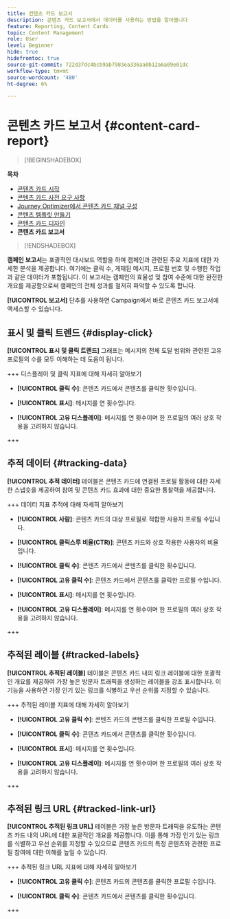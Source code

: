 ```yaml
---
title: 컨텐츠 카드 보고서
description: 콘텐츠 카드 보고서에서 데이터를 사용하는 방법을 알아봅니다
feature: Reporting, Content Cards
topic: Content Management
role: User
level: Beginner
hide: true
hidefromtoc: true
source-git-commit: 722d37dc4bcb9ab7983ea336aa0b12a6a09e01dc
workflow-type: tm+mt
source-wordcount: '480'
ht-degree: 6%

---
```


# 콘텐츠 카드 보고서 {#content-card-report}

>[!BEGINSHADEBOX]

**목차**

* [콘텐츠 카드 시작](../../rp_landing_pages/content-card-landing-page.md)
* [콘텐츠 카드 사전 요구 사항](content-card-configuration-prereq.md)
* [Journey Optimizer에서 콘텐츠 카드 채널 구성](content-card-configuration.md)
* [콘텐츠 템플릿 만들기](create-content-card.md)
* [콘텐츠 카드 디자인](design-content-card.md)
* **콘텐츠 카드 보고서**

>[!ENDSHADEBOX]

**캠페인 보고서**&#x200B;는 포괄적인 대시보드 역할을 하며 캠페인과 관련된 주요 지표에 대한 자세한 분석을 제공합니다. 여기에는 클릭 수, 게재된 메시지, 프로필 번호 및 수행한 작업과 같은 데이터가 포함됩니다. 이 보고서는 캠페인의 효율성 및 참여 수준에 대한 완전한 개요를 제공함으로써 캠페인의 전체 성과를 철저히 파악할 수 있도록 합니다.

**[!UICONTROL 보고서]** 단추를 사용하면 Campaign에서 바로 콘텐츠 카드 보고서에 액세스할 수 있습니다.

## 표시 및 클릭 트렌드 {#display-click}

<!--
![](assets/content-card-report-1.png)
-->

**[!UICONTROL 표시 및 클릭 트렌드]** 그래프는 메시지의 전체 도달 범위와 관련된 고유 프로필의 수를 모두 이해하는 데 도움이 됩니다.

+++ 디스플레이 및 클릭 지표에 대해 자세히 알아보기

* **[!UICONTROL 클릭 수]**: 콘텐츠 카드에서 콘텐츠를 클릭한 횟수입니다.

* **[!UICONTROL 표시]**: 메시지를 연 횟수입니다.

* **[!UICONTROL 고유 디스플레이]**: 메시지를 연 횟수이며 한 프로필의 여러 상호 작용을 고려하지 않습니다.

+++

## 추적 데이터 {#tracking-data}

<!--
![](assets/content-card-report-2.png)
-->

**[!UICONTROL 추적 데이터]** 테이블은 콘텐츠 카드에 연결된 프로필 활동에 대한 자세한 스냅숏을 제공하여 참여 및 콘텐츠 카드 효과에 대한 중요한 통찰력을 제공합니다.

+++ 데이터 지표 추적에 대해 자세히 알아보기

* **[!UICONTROL 사람]**: 콘텐츠 카드의 대상 프로필로 적합한 사용자 프로필 수입니다.

* **[!UICONTROL 클릭스루 비율(CTR)]**: 콘텐츠 카드와 상호 작용한 사용자의 비율입니다.

* **[!UICONTROL 클릭 수]**: 콘텐츠 카드에서 콘텐츠를 클릭한 횟수입니다.

* **[!UICONTROL 고유 클릭 수]**: 콘텐츠 카드에서 콘텐츠를 클릭한 프로필 수입니다.

* **[!UICONTROL 표시]**: 메시지를 연 횟수입니다.

* **[!UICONTROL 고유 디스플레이]**: 메시지를 연 횟수이며 한 프로필의 여러 상호 작용을 고려하지 않습니다.

+++

## 추적된 레이블 {#tracked-labels}

**[!UICONTROL 추적된 레이블]** 테이블은 콘텐츠 카드 내의 링크 레이블에 대한 포괄적인 개요를 제공하여 가장 높은 방문자 트래픽을 생성하는 레이블을 강조 표시합니다. 이 기능을 사용하면 가장 인기 있는 링크를 식별하고 우선 순위를 지정할 수 있습니다.

+++ 추적된 레이블 지표에 대해 자세히 알아보기

* **[!UICONTROL 고유 클릭 수]**: 콘텐츠 카드의 콘텐츠를 클릭한 프로필 수입니다.

* **[!UICONTROL 클릭 수]**: 콘텐츠 카드에서 콘텐츠를 클릭한 횟수입니다.

* **[!UICONTROL 표시]**: 메시지를 연 횟수입니다.

* **[!UICONTROL 고유 디스플레이]**: 메시지를 연 횟수이며 한 프로필의 여러 상호 작용을 고려하지 않습니다.

+++

## 추적된 링크 URL {#tracked-link-url}

**[!UICONTROL 추적된 링크 URL]** 테이블은 가장 높은 방문자 트래픽을 유도하는 콘텐츠 카드 내의 URL에 대한 포괄적인 개요를 제공합니다. 이를 통해 가장 인기 있는 링크를 식별하고 우선 순위를 지정할 수 있으므로 콘텐츠 카드의 특정 콘텐츠와 관련한 프로필 참여에 대한 이해를 높일 수 있습니다.

+++ 추적된 링크 URL 지표에 대해 자세히 알아보기

* **[!UICONTROL 고유 클릭 수]**: 콘텐츠 카드의 콘텐츠를 클릭한 프로필 수입니다.

* **[!UICONTROL 클릭 수]**: 콘텐츠 카드에서 콘텐츠를 클릭한 횟수입니다.

+++
